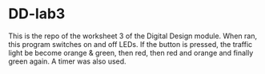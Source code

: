 # DD-lab3

This is the repo of the worksheet 3 of the Digital Design module.
When ran, this program switches on and off LEDs. If the button is pressed, the traffic light be become orange & green, then red, then red and orange and finally green again. A timer was also used.
